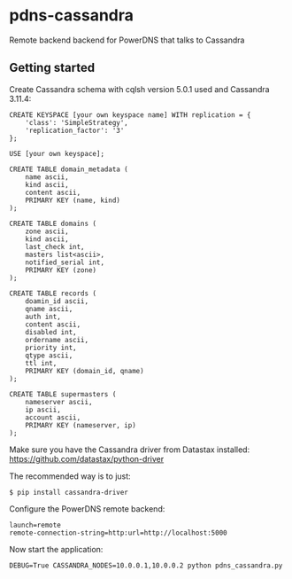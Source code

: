 pdns-cassandra
==============

Remote backend backend for PowerDNS that talks to Cassandra

Getting started
--------------

Create Cassandra schema with cqlsh version 5.0.1 used and Cassandra 3.11.4:

    CREATE KEYSPACE [your own keyspace name] WITH replication = {
        'class': 'SimpleStrategy',
        'replication_factor': '3'
    };

    USE [your own keyspace];

    CREATE TABLE domain_metadata (
        name ascii,
        kind ascii,
        content ascii,
        PRIMARY KEY (name, kind)
    );

    CREATE TABLE domains (
        zone ascii,
        kind ascii,
        last_check int,
        masters list<ascii>,
        notified_serial int,
        PRIMARY KEY (zone)
    );

    CREATE TABLE records (
        doamin_id ascii,
        qname ascii,
        auth int,
        content ascii,
        disabled int,
        ordername ascii,
        priority int,
        qtype ascii,
        ttl int,
        PRIMARY KEY (domain_id, qname)
    );

    CREATE TABLE supermasters (
        nameserver ascii,
        ip ascii,
        account ascii,
        PRIMARY KEY (nameserver, ip)
    );

Make sure you have the Cassandra driver from Datastax installed:
<https://github.com/datastax/python-driver>

The recommended way is to just:

    $ pip install cassandra-driver
    
Configure the PowerDNS remote backend:

    launch=remote
    remote-connection-string=http:url=http://localhost:5000
    
Now start the application:

    DEBUG=True CASSANDRA_NODES=10.0.0.1,10.0.0.2 python pdns_cassandra.py
